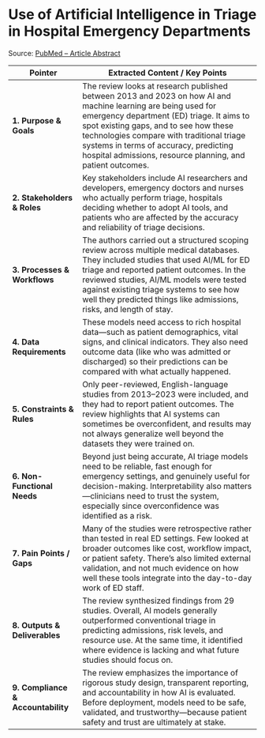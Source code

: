 # Use of Artificial Intelligence in Triage in Hospital Emergency Departments

Source: [PubMed – Article Abstract](https://pubmed.ncbi.nlm.nih.gov/38854295)

| Pointer | Extracted Content / Key Points |
|---------|--------------------------------|
| **1. Purpose & Goals** | The review looks at research published between 2013 and 2023 on how AI and machine learning are being used for emergency department (ED) triage. It aims to spot existing gaps, and to see how these technologies compare with traditional triage systems in terms of accuracy, predicting hospital admissions, resource planning, and patient outcomes. |
| **2. Stakeholders & Roles** | Key stakeholders include AI researchers and developers, emergency doctors and nurses who actually perform triage, hospitals deciding whether to adopt AI tools, and patients who are affected by the accuracy and reliability of triage decisions. |
| **3. Processes & Workflows** | The authors carried out a structured scoping review across multiple medical databases. They included studies that used AI/ML for ED triage and reported patient outcomes. In the reviewed studies, AI/ML models were tested against existing triage systems to see how well they predicted things like admissions, risks, and length of stay. |
| **4. Data Requirements** | These models need access to rich hospital data—such as patient demographics, vital signs, and clinical indicators. They also need outcome data (like who was admitted or discharged) so their predictions can be compared with what actually happened. |
| **5. Constraints & Rules** | Only peer-reviewed, English-language studies from 2013–2023 were included, and they had to report patient outcomes. The review highlights that AI systems can sometimes be overconfident, and results may not always generalize well beyond the datasets they were trained on. |
| **6. Non-Functional Needs** | Beyond just being accurate, AI triage models need to be reliable, fast enough for emergency settings, and genuinely useful for decision-making. Interpretability also matters—clinicians need to trust the system, especially since overconfidence was identified as a risk. |
| **7. Pain Points / Gaps** | Many of the studies were retrospective rather than tested in real ED settings. Few looked at broader outcomes like cost, workflow impact, or patient safety. There’s also limited external validation, and not much evidence on how well these tools integrate into the day-to-day work of ED staff. |
| **8. Outputs & Deliverables** | The review synthesized findings from 29 studies. Overall, AI models generally outperformed conventional triage in predicting admissions, risk levels, and resource use. At the same time, it identified where evidence is lacking and what future studies should focus on. |
| **9. Compliance & Accountability** | The review emphasizes the importance of rigorous study design, transparent reporting, and accountability in how AI is evaluated. Before deployment, models need to be safe, validated, and trustworthy—because patient safety and trust are ultimately at stake. |
